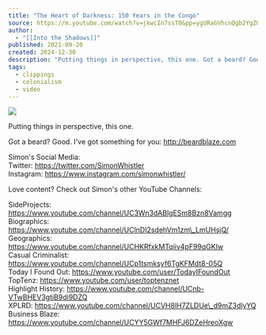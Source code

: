 ```yaml
---
title: "The Heart of Darkness: 150 Years in the Congo"
source: https://m.youtube.com/watch?v=jkwcIn7ssT0&pp=ygURaGVhcnQgb2YgZGFya25lc3M%3D
author:
  - "[[Into the Shadows]]"
published: 2021-09-20
created: 2024-12-30
description: "Putting things in perspective, this one. Got a beard? Good. I've got something for you: http://beardblaze.comSimon's Social Media:Twitter: https://twitter.com/SimonWhistlerInstagram: https://www"
tags:
  - clippings
  - colonialism
  - video
---
```

![](https://www.youtube.com/watch?v=jkwcIn7ssT0)  

Putting things in perspective, this one.  
  
Got a beard? Good. I've got something for you: http://beardblaze.com  
  
Simon's Social Media:  
Twitter: https://twitter.com/SimonWhistler  
Instagram: https://www.instagram.com/simonwhistler/  
  
Love content? Check out Simon's other YouTube Channels:  
  
SideProjects: https://www.youtube.com/channel/UC3Wn3dABlgESm8Bzn8Vamgg  
Biographics: https://www.youtube.com/channel/UClnDI2sdehVm1zm\_LmUHsjQ/  
Geographics: https://www.youtube.com/channel/UCHKRfxkMTqiiv4pF99qGKIw  
Casual Criminalist: https://www.youtube.com/channel/UCp1tsmksyf6TgKFMdt8-05Q  
Today I Found Out: https://www.youtube.com/user/TodayIFoundOut  
TopTenz: https://www.youtube.com/user/toptenznet  
Highlight History: https://www.youtube.com/channel/UCnb-VTwBHEV3gtiB9di9DZQ  
XPLRD: https://www.youtube.com/channel/UCVH8lH7ZLDUe\_d9mZ3dlyYQ  
Business Blaze: https://www.youtube.com/channel/UCYY5GWf7MHFJ6DZeHreoXgw